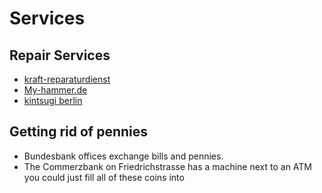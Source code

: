 # Services

## Repair Services

* [kraft-reparaturdienst](https://www.kraft-reparaturdienst.de)
* [My-hammer.de](https://www.my-hammer.de/)
* [kintsugi berlin](https://www.kintsugi-berlin.de/)

## Getting rid of pennies

* Bundesbank offices exchange bills and pennies.
* The Commerzbank on Friedrichstrasse has a machine next to an ATM you could just fill all of these coins into
